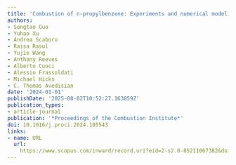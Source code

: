 ```yaml
---
title: 'Combustion of n-propylbenzene: Experiments and numerical modeling'
authors:
- Songtao Guo
- Yuhao Xu
- Andrea Scaboro
- Raisa Rasul
- Yujie Wang
- Anthony Reeves
- Alberto Cuoci
- Alessio Frassoldati
- Michael Hicks
- C. Thomas Avedisian
date: '2024-01-01'
publishDate: '2025-08-02T10:52:27.163859Z'
publication_types:
- article-journal
publication: '*Proceedings of the Combustion Institute*'
doi: 10.1016/j.proci.2024.105543
links:
- name: URL
  url: 
    https://www.scopus.com/inward/record.uri?eid=2-s2.0-85211067382&doi=10.1016%2fj.proci.2024.105543&partnerID=40&md5=2a50b670e3bdba393d3b9bcc515f7bd5
---
```

